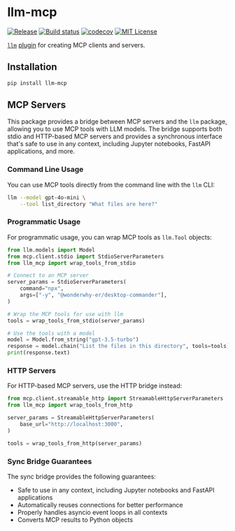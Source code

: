# llm-mcp

[![Release](https://img.shields.io/github/v/release/imaurer/llm-mcp)](https://img.shields.io/github/v/release/imaurer/llm-mcp)
[![Build status](https://img.shields.io/github/actions/workflow/status/imaurer/llm-mcp/main.yml?branch=main)](https://github.com/imaurer/llm-mcp/actions/workflows/main.yml?query=branch%3Amain)
[![codecov](https://codecov.io/gh/imaurer/llm-mcp/branch/main/graph/badge.svg)](https://codecov.io/gh/imaurer/llm-mcp)
[![MIT License](https://img.shields.io/github/license/imaurer/llm-mcp)](https://img.shields.io/github/license/imaurer/llm-mcp)

[`llm`](https://llm.datasette.io/) [plugin](https://llm.datasette.io/en/stable/plugins/directory.html) for creating MCP clients and servers.

## Installation

```bash
pip install llm-mcp
```

## MCP Servers

This package provides a bridge between MCP servers and the `llm` package, allowing you to use MCP tools with LLM models. The bridge supports both stdio and HTTP-based MCP servers and provides a synchronous interface that's safe to use in any context, including Jupyter notebooks, FastAPI applications, and more.

### Command Line Usage

You can use MCP tools directly from the command line with the `llm` CLI:

```bash
llm --model gpt-4o-mini \
    --tool list_directory "What files are here?"
```

### Programmatic Usage

For programmatic usage, you can wrap MCP tools as `llm.Tool` objects:

```python
from llm.models import Model
from mcp.client.stdio import StdioServerParameters
from llm_mcp import wrap_tools_from_stdio

# Connect to an MCP server
server_params = StdioServerParameters(
    command="npx",
    args=["-y", "@wonderwhy-er/desktop-commander"],
)

# Wrap the MCP tools for use with llm
tools = wrap_tools_from_stdio(server_params)

# Use the tools with a model
model = Model.from_string("gpt-3.5-turbo")
response = model.chain("List the files in this directory", tools=tools)
print(response.text)
```

### HTTP Servers

For HTTP-based MCP servers, use the HTTP bridge instead:

```python
from mcp.client.streamable_http import StreamableHttpServerParameters
from llm_mcp import wrap_tools_from_http

server_params = StreamableHttpServerParameters(
    base_url="http://localhost:3000",
)

tools = wrap_tools_from_http(server_params)
```

### Sync Bridge Guarantees

The sync bridge provides the following guarantees:

- Safe to use in any context, including Jupyter notebooks and FastAPI applications
- Automatically reuses connections for better performance
- Properly handles asyncio event loops in all contexts
- Converts MCP results to Python objects
